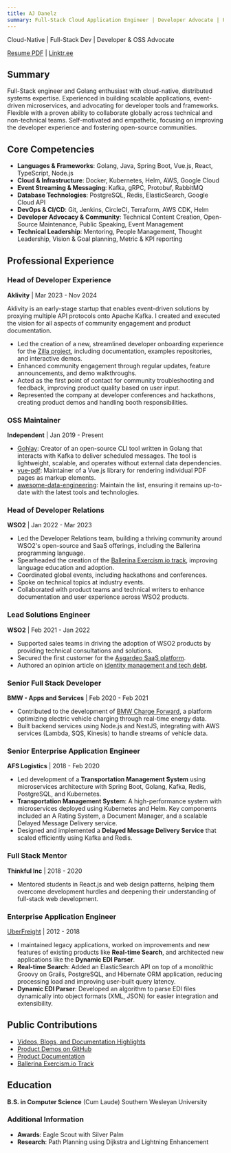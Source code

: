 ```yaml
---
title: AJ Danelz
summary: Full-Stack Cloud Application Engineer | Developer Advocate | Passionate about OSS
---
```


Cloud-Native | Full-Stack Dev | Developer & OSS Advocate

[Resume PDF](./andrew_danelz.pdf) | [Linktr.ee](https://linktr.ee/vordimous)

## Summary

Full-Stack engineer and Golang enthusiast with cloud-native, distributed systems expertise. Experienced in building scalable applications, event-driven microservices, and advocating for developer tools and frameworks. Flexible with a proven ability to collaborate globally across technical and non-technical teams. Self-motivated and empathetic, focusing on improving the developer experience and fostering open-source communities.

## Core Competencies

- **Languages & Frameworks**: Golang, Java, Spring Boot, Vue.js, React, TypeScript, Node.js
- **Cloud & Infrastructure**: Docker, Kubernetes, Helm, AWS, Google Cloud
- **Event Streaming & Messaging**: Kafka, gRPC, Protobuf, RabbitMQ
- **Database Technologies**: PostgreSQL, Redis, ElasticSearch, Google Cloud API
- **DevOps & CI/CD**: Git, Jenkins, CircleCI, Terraform, AWS CDK, Helm
- **Developer Advocacy & Community**: Technical Content Creation, Open-Source Maintenance, Public Speaking, Event Management
- **Technical Leadership**: Mentoring, People Management, Thought Leadership, Vision & Goal planning, Metric & KPI reporting

## Professional Experience

### Head of Developer Experience

**Aklivity** | Mar 2023 - Nov 2024

Aklivity is an early-stage startup that enables event-driven solutions by proxying multiple API protocols onto Apache Kafka. I created and executed the vision for all aspects of community engagement and product documentation.

- Led the creation of a new, streamlined developer onboarding experience for the [Zilla project](https://docs.aklivity.io/zilla/latest/), including documentation, examples repositories, and interactive demos.
- Enhanced community engagement through regular updates, feature announcements, and demo walkthroughs.
- Acted as the first point of contact for community troubleshooting and feedback, improving product quality based on user input.
- Represented the company at developer conferences and hackathons, creating product demos and handling booth responsibilities.

### OSS Maintainer

**Independent** | Jan 2019 - Present

- [Gohlay](https://github.com/vordimous/gohlay): Creator of an open-source CLI tool written in Golang that interacts with Kafka to deliver scheduled messages. The tool is lightweight, scalable, and operates without external data dependencies.
- [vue-pdf](https://github.com/TaTo30/vue-pdf): Maintainer of a Vue.js library for rendering individual PDF pages as markup elements.
- [awesome-data-engineering](https://github.com/igorbarinov/awesome-data-engineering): Maintain the list, ensuring it remains up-to-date with the latest tools and technologies.

### Head of Developer Relations

**WSO2** | Jan 2022 - Mar 2023

- Led the Developer Relations team, building a thriving community around WSO2's open-source and SaaS offerings, including the Ballerina programming language.
- Spearheaded the creation of the [Ballerina Exercism.io track](https://github.com/exercism/ballerina), improving language education and adoption.
- Coordinated global events, including hackathons and conferences.
- Spoke on technical topics at industry events.
- Collaborated with product teams and technical writers to enhance documentation and user experience across WSO2 products.

### Lead Solutions Engineer

**WSO2** | Feb 2021 - Jan 2022

- Supported sales teams in driving the adoption of WSO2 products by providing technical consultations and solutions.
- Secured the first customer for the [Asgardeo SaaS platform](https://wso2.com/asgardeo/).
- Authored an opinion article on [identity management and tech debt](https://thenewstack.io/with-identity-management-start-early-for-less-tech-debt/).

### Senior Full Stack Developer

**BMW - Apps and Services** | Feb 2020 - Feb 2021

- Contributed to the development of [BMW Charge Forward](https://www.bmwchargeforward.com/), a platform optimizing electric vehicle charging through real-time energy data.
- Built backend services using Node.js and NestJS, integrating with AWS services (Lambda, SQS, Kinesis) to handle streams of vehicle data.

### Senior Enterprise Application Engineer

**AFS Logistics** | 2018 - Feb 2020

- Led development of a **Transportation Management System** using microservices architecture with Spring Boot, Golang, Kafka, Redis, PostgreSQL, and Kubernetes.
- **Transportation Management System**: A high-performance system with microservices deployed using Kubernetes and Helm. Key components included an A Rating System, a Document Manager, and a scalable Delayed Message Delivery service.
- Designed and implemented a **Delayed Message Delivery Service** that scaled efficiently using Kafka and Redis.

### Full Stack Mentor

**Thinkful Inc** | 2018 - 2020

- Mentored students in React.js and web design patterns, helping them overcome development hurdles and deepening their understanding of full-stack web development.

### Enterprise Application Engineer

[UberFreight](https://www.uberfreight.com) | 2012 - 2018

- I maintained legacy applications, worked on improvements and new features of existing products like **Real-time Search**, and architected new applications like the **Dynamic EDI Parser**.
- **Real-time Search**: Added an ElasticSearch API on top of a  monolithic Groovy on Grails, PostgreSQL, and Hibernate ORM application, reducing processing load and improving user-built query latency.
- **Dynamic EDI Parser**: Developed an algorithm to parse EDI files dynamically into object formats (XML, JSON) for easier integration and extensibility.

## Public Contributions

- [Videos, Blogs, and Documentation Highlights](https://wellaged.dev/posts/devrel_content_highlights/)
- [Product Demos on GitHub](https://github.com/aklivity/zilla-demos)
- [Product Documentation](https://docs.aklivity.io/zilla/latest/)
- [Ballerina Exercism.io Track](https://github.com/exercism/ballerina)

## Education

**B.S. in Computer Science** (Cum Laude)
Southern Wesleyan University

### Additional Information

- **Awards**: Eagle Scout with Silver Palm
- **Research**: Path Planning using Dijkstra and Lightning Enhancement
